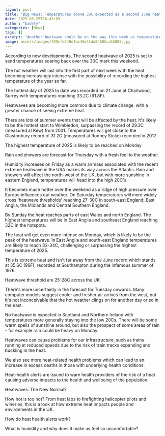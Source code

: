 ```yaml
---
layout: post
title: "Big News: Temperatures above 30C expected as a second June heatwave looms"
date: 2025-06-25T16:43:09
author: "badely"
categories: [News]
tags: []
excerpt: "Another heatwave could be on the way this week as temperatures are set to soar."
image: assets/images/409cfe740efbc45e45da84505cd55887.jpg
---
```


According to new developments, The second heatwave of 2025 is set to send temperatures soaring back over the 30C mark this weekend. 

The hot weather will last into the first part of next week with the heat becoming increasingly intense with the possibility of recording the highest temperature of the year so far.

The hottest day of 2025 to date was recorded on 21 June at Charlwood, Surrey with temperatures reaching 33.2C (91.8F). 

Heatwaves are becoming more common due to climate change, with a greater chance of seeing extreme heat. 

There are lots of summer events that will be affected by the heat. It's likely to be the hottest start to Wimbledon, surpassing the record of 29.3C (measured at Kew) from 2001. Temperatures will get close to the Glastonbury record of 31.2C (measured at Rodney Stoke) recorded in 2017.

The highest temperature of 2025 is likely to be reached on Monday

Rain and showers are forecast for Thursday with a fresh feel to the weather. 

Humidity increases on Friday as a warm airmass associated with the recent extreme heatwave in the USA makes its way across the Atlantic. Rain and showers will affect the north-west of the UK, but with more sunshine in eastern England, temperatures will head into the high 20C's.

It becomes much hotter over the weekend as a ridge of high pressure over Europe influences our weather. On Saturday temperatures will more widely cross 'heatwave thresholds' reaching 27-30C in south-east England, East Anglia, the Midlands and Central Southern England. 

By Sunday the heat reaches parts of east Wales and north England. The highest temperatures will be in East Anglia and southeast England reaching 32C in the hotspots.

The heat will get even more intense on Monday, which is likely to be the peak of the heatwave. In East Anglia and south-east England temperatures are likely to reach 33-34C, challenging or surpassing the highest temperature of 2025. 

This is extreme heat and isn't far away from the June record which stands at 35.6C (96F), recorded at Southampton during the infamous summer of 1976.

Heatwave threshold are 25-28C across the UK

There's more uncertainty in the forecast for Tuesday onwards. Many computer models suggest cooler and fresher air arrives from the west, but it's not inconceivable that the hot weather clings on for another day or so in the east.

No heatwave is expected in Scotland and Northern Ireland with temperatures more generally staying into the low 20Cs. There will be some warm spells of sunshine around, but also the prospect of some areas of rain - for example rain could be heavy on Monday.

Heatwaves can cause problems for our infrastructure, such as trains running at reduced speeds due to the risk of train tracks expanding and buckling in the heat.  

We also see more heat-related health problems which can lead to an increase in excess deaths in those with underlying health conditions. 

Heat-health alerts are issued to warn health providers of the risk of a heat causing adverse impacts to the health and wellbeing of the population.

Heatwaves: The New Normal?

How hot is too hot? From heat labs to firefighting helicopter pilots and wineries, this is a look at how extreme heat impacts people and environments in the UK. 

How do heat health alerts work?

What is humidity and why does it make us feel so uncomfortable?

